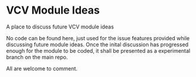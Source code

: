# VCV Module Ideas
A place to discuss future VCV module ideas

No code can be found here, just used for the issue features provided while discussing future module ideas. Once the inital discussion has progressed enough for the module to be coded, it shall be presented as a experimental branch on the main repo.

All are welcome to comment.
